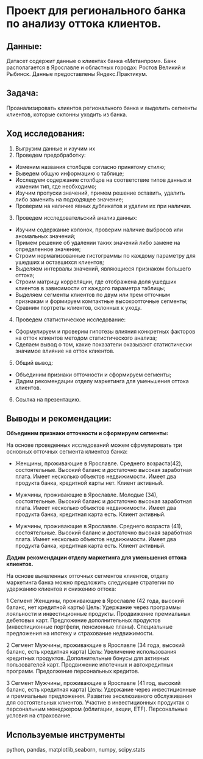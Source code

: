 
 # Проект для регионального банка по анализу оттока клиентов.
## Данные:
Датасет содержит данные о клиентах банка «Метанпром». Банк располагается в Ярославле и областных городах: Ростов Великий и Рыбинск. Данные предоставлены Яндекс.Практикум.
## Задача: 
Проанализировать клиентов регионального банка и выделить сегменты клиентов, которые склонны уходить из банка.  
## Ход исследования:
1. Выгрузим данные и изучим их
2. Проведем предобработку:
- Изменим названия столбцов согласно принятому стилю;
- Выведем общую информацию о таблице;
- Исследуем содержание столбцов на соответствие типов данных и изменим тип, где необходимо;
- Изучим пропуски значений, примем решение оставить, удалить либо заменить на подходящее значение;
- Проверим на наличие явных дубликатов и удалим их при наличии.
3. Проведем исследовательский анализ данных:
- Изучим содержание колонок, проверим наличие выбросов или аномальных значений;
- Примем решение об удалении таких значений либо замене на определенное значение;
- Строим нормализованные гистограммы по каждому параметру для ушедших и оставшихся клиентов;
- Выделяем интервалы значений, являющиеся признаком большего оттока;
- Строим матрицу корреляции, где отображена доля ушедших клиентов в зависимости от каждого параметра таблицы;
- Выделяем сегменты клиентов по двум или трем отточным признакам и формируем компактные высокоотточные сегменты;
- Сравним портреты клиентов, склонных к уходу.
4. Проведем статистическое исследование:
- Сформулируем и проверим гипотезы влияния конкретных факторов на отток клиентов методом статистического анализа;
- Сделаем вывод о том, какие показатели оказывают статистически значимое влияние на отток клиентов.
5. Общий вывод:
- Объединим признаки отточности и сформируем сегменты;
- Дадим рекомендации отделу маркетинга для уменьшения оттока клиентов.
6. Ссылка на презентацию.

## Выводы и рекомендации:
**Объединим признаки отточности и сформируем сегменты:**

На основе проведенных исследований можем сфрмулировать три основных отточных сегмента клиентов банка:

- Женщины, проживающие в Ярославле. Среднего возраста(42), состоятельные. Высокий баланс и достаточно высокая заработная плата. Имеет несколько объектов недвижимости. Имеет два продукта банка, кредитной карты нет. Клиент активный.

- Мужчины, проживающие в Ярославле. Молодые (34), состоятельные. Высокий баланс и достаточно высокая заработная плата. Имеет несколько объектов недвижимости. Имеет два продукта банка, кредитная карта есть. Клиент активный.

- Мужчины, проживающие в Ярославле. Среднего возраста (41), состоятельные. Высокий баланс и достаточно высокая заработная плата. Имеет несколько объектов недвижимости. Имеет два продукта банка, кредитная карта есть. Клиент активный.

**Дадим рекомендации отделу маркетинга для уменьшения оттока клиентов.**

На основе выявленных отточных сегментов клиентов, отделу маркетинга банка можно предложить следующие стратегии по удержанию клиентов и снижению оттока:

1 Сегмент Женщины, проживающие в Ярославле (42 года, высокий баланс, нет кредитной карты) Цель: Удержание через программы лояльности и инвестиционные продукты.
Продвижение премиальных дебетовых карт.
Предложение дополнительных продуктов (инвестиционные портфели, пенсионные планы).
Специальные предложения на ипотеку и страхование недвижимости.

2 Сегмент Мужчины, проживающие в Ярославле (34 года, высокий баланс, есть кредитная карта) Цель: Увеличение использования кредитных продуктов.
Дополнительные бонусы для активных пользователей карт.
Продвижение ипотечных и автокредитных программ.
Предолжение персональных кредитов.

3 Сегмент Мужчины, проживающие в Ярославле (41 год, высокий баланс, есть кредитная карта) Цель: Удержание через инвестиционные и премиальные предложения.
Развитие эксклюзивного обслуживания для состоятельных клиентов.
Участие в инвестиционных продуктах с персональным менеджером (облигации, акции, ETF).
Персональные условия на страхование.


## Используемые инструменты
 python, pandas, matplotlib,seaborn, numpy, scipy.stats 
